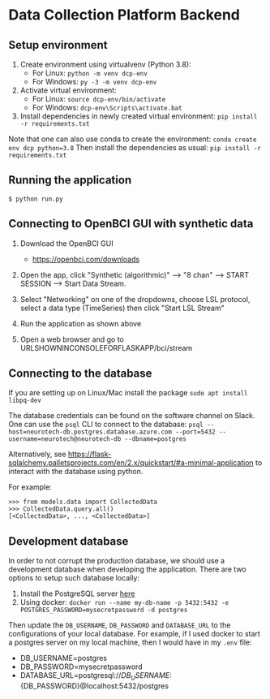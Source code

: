# Data Collection Platform Backend

## Setup environment
1. Create environment using virtualvenv (Python 3.8):
    - For Linux: `python -m venv dcp-env`
    - For Windows: `py -3 -m venv dcp-env`
2. Activate virtual environment: 
    - For Linux: `source dcp-env/bin/activate`
    - For Windows: `dcp-env\Scripts\activate.bat`
3. Install dependencies in newly created virtual environment: `pip install -r requirements.txt`

Note that one can also use conda to create the environment: `conda create env dcp python=3.8`
Then install the dependencies as usual: `pip install -r requirements.txt`

## Running the application

```
$ python run.py
```

## Connecting to OpenBCI GUI with synthetic data
1. Download the OpenBCI GUI
   - https://openbci.com/downloads

2. Open the app, click "Synthetic (algorithmic)" --> "8 chan" --> START SESSION --> Start Data Stream.
3. Select "Networking" on one of the dropdowns, choose LSL protocol, select a data type (TimeSeries) then click "Start LSL Stream"
4. Run the application as shown above
5. Open a web browser and go to URLSHOWNINCONSOLEFORFLASKAPP/bci/stream


## Connecting to the database

If you are setting up on Linux/Mac install the package `sudo apt install libpq-dev`

The database credentials can be found on the software channel on Slack.
One can use the `psql` CLI to connect to the database: `psql --host=neurotech-db.postgres.database.azure.com --port=5432 --username=neurotech@neurotech-db --dbname=postgres`

Alternatively, see https://flask-sqlalchemy.palletsprojects.com/en/2.x/quickstart/#a-minimal-application to interact with the database using python.

For example:
```
>>> from models.data import CollectedData
>>> CollectedData.query.all()
[<CollectedData>, ..., <CollectedData>]
```

## Development database

In order to not corrupt the production database, we should use a development database when developing the application. There are two options to setup such database locally: 
1. Install the PostgreSQL server [here](https://www.postgresql.org/download/)
2. Using docker: ``docker run --name my-db-name -p 5432:5432 -e POSTGRES_PASSWORD=mysecretpassword -d postgres``

Then update the `DB_USERNAME`, `DB_PASSWORD` and `DATABASE_URL` to the configurations of your local database. 
For example, if I used docker to start a postgres server on my local machine, then I would have in my `.env` file:
- DB_USERNAME=postgres
- DB_PASSWORD=mysecretpassword
- DATABASE_URL=postgresql://${DB_USERNAME}:${DB_PASSWORD}@localhost:5432/postgres
